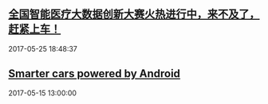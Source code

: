 ## <a href="http://news.hc3i.cn/art/201705/41501.htm" target="_blank">全国智能医疗大数据创新大赛火热进行中，来不及了，赶紧上车！</a>
2017-05-25 18:48:37 
## <a href="https://www.blog.google/products/android/smarter-cars-powered-android/" target="_blank">Smarter cars powered by Android</a>
2017-05-15 13:00:00 
